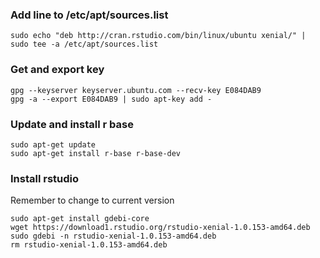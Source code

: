 ### Add line to /etc/apt/sources.list
```
sudo echo "deb http://cran.rstudio.com/bin/linux/ubuntu xenial/" | sudo tee -a /etc/apt/sources.list
```
### Get and export key
```
gpg --keyserver keyserver.ubuntu.com --recv-key E084DAB9
gpg -a --export E084DAB9 | sudo apt-key add -
  ```
### Update and install r base
```
sudo apt-get update
sudo apt-get install r-base r-base-dev
```
### Install rstudio
Remember to change to current version
```
sudo apt-get install gdebi-core
wget https://download1.rstudio.org/rstudio-xenial-1.0.153-amd64.deb
sudo gdebi -n rstudio-xenial-1.0.153-amd64.deb
rm rstudio-xenial-1.0.153-amd64.deb
```
